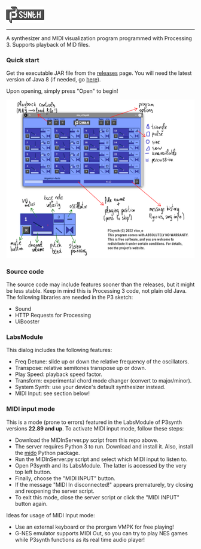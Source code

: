 ![P3synth](data/graphics/logo.png)

---

A synthesizer and MIDI visualization program programmed with Processing 3.
Supports playback of MID files.

### Quick start
Get the executable JAR file from the [releases](https://github.com/vlcoo/P3synth/releases/latest) page. You will need the latest version of Java 8 (if needed, go [here](https://java.com/en/download/)).

Upon opening, simply press "Open" to begin!

![Instructions](data/graphics/help.png)

### Source code
The source code may include features sooner than the releases, but it might be less stable. 
Keep in mind this is Processing 3 code, not plain old Java. The following libraries are needed in the P3 sketch:
- Sound
- HTTP Requests for Processing
- UiBooster

### LabsModule
This dialog includes the following features:
- Freq Detune: slide up or down the relative frequency of the oscillators.
- Transpose: relative semitones transpose up or down.
- Play Speed: playback speed factor.
- Transform: experimental chord mode changer (convert to major/minor).
- System Synth: use your device's default synthesizer instead.
- MIDI Input: see section below!

### MIDI input mode
This is a mode (prone to errors) featured in the LabsModule of P3synth versions **22.89 and up**.
To activate MIDI input mode, follow these steps:
- Download the MIDInServer.py script from this repo above.
- The server requires Python 3 to run. Download and install it. Also, install the [mido](https://mido.readthedocs.io/en/latest/installing.html) Python package.
- Run the MIDInServer.py script and select which MIDI input to listen to.
- Open P3synth and its LabsModule. The latter is accessed by the very top left button.
- Finally, choose the "MIDI INPUT" button.
- If the message "MIDI In disconnected!" appears prematurely, try closing and reopening the server script.
- To exit this mode, close the server script or click the "MIDI INPUT" button again.

Ideas for usage of MIDI Input mode:
- Use an external keyboard or the prorgam VMPK for free playing!
- G-NES emulator supports MIDI Out, so you can try to play NES games while P3synth functions as its real time audio player!
